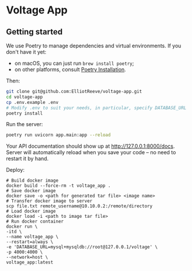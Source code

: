 # Voltage App


## Getting started

We use Poetry to manage dependencies and virtual environments. If you don't have it yet:

- on macOS, you can just run `brew install poetry`;
- on other platforms, consult [Poetry Installation](https://python-poetry.org/docs/#installation).

Then:

```sh
git clone git@github.com:ElliotReeve/voltage-app.git
cd voltage-app
cp .env.example .env
# Modify .env to suit your needs, in particular, specify DATABASE_URL
poetry install
```

Run the server:

```sh
poetry run uvicorn app.main:app --reload
```

Your API documentation should show up at <http://127.0.0.1:8000/docs>. Server will automatically reload when you save your code – no need to restart it by hand.

Deploy:
```ssh
# Build docker image
docker build --force-rm -t voltage_app .
# Save docker image
docker save -o <path for generated tar file> <image name>
# Transfer docker image to server
scp file.txt remote_username@10.10.0.2:/remote/directory
# Load docker image
docker load -i <path to image tar file>
# Run docker container
docker run \
-itd \
--name voltage_app \
--restart=always \
-e 'DATABASE_URL=mysql+mysqldb://root@127.0.0.1/voltage' \
-p 4000:4000 \
--network=host \
voltage_app:latest
```